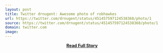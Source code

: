 ```yaml
---
layout: post
title: Twitter drnugent: Awesome photo of robhawkes 
url: https://twitter.com/drnugent/status/451457597124538368/photo/1
source: https://twitter.com/drnugent/status/451457597124538368/photo/1
domain: twitter.com
image: 
---
```


<p></p>
<center><p><a href="https://twitter.com/drnugent/status/451457597124538368/photo/1" style='padding:25px; font-sze:18px; font-weight: bold;'>Read Full Story</a></p></center>
